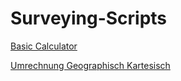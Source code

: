 # Surveying-Scripts

[Basic Calculator](sschoppenhauer.github.io/Surveying-Scripts/Rechner.html)

[Umrechnung Geographisch Kartesisch](sschoppenhauer.github.io/Surveying-Scripts/Umrechnung_Geographisch-Kartesisch.html)
